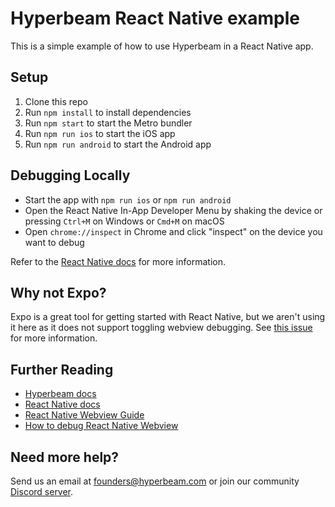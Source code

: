 # Hyperbeam React Native example

This is a simple example of how to use Hyperbeam in a React Native app.

## Setup

1. Clone this repo
2. Run `npm install` to install dependencies
3. Run `npm start` to start the Metro bundler
4. Run `npm run ios` to start the iOS app
5. Run `npm run android` to start the Android app

## Debugging Locally

- Start the app with `npm run ios` or `npm run android`
- Open the React Native In-App Developer Menu by shaking the device or pressing `Ctrl+M` on Windows or `Cmd+M` on macOS
- Open `chrome://inspect` in Chrome and click "inspect" on the device you want to debug

Refer to the [React Native docs](https://reactnative.dev/docs/debugging) for more information.

## Why not Expo?

Expo is a great tool for getting started with React Native, but we aren't using it here as it does not support toggling webview debugging.
See [this issue](https://expo.canny.io/feature-requests/p/support-running-debugger-against-webview-without-native-changes) for more information.

## Further Reading

- [Hyperbeam docs](https://docs.hyperbeam.com)
- [React Native docs](https://reactnative.dev/docs/getting-started)
- [React Native Webview Guide](https://github.com/react-native-webview/react-native-webview/blob/master/docs/Guide.md)
- [How to debug React Native Webview](https://www.educative.io/answers/how-to-debug-react-native-webview)

## Need more help?

Send us an email at [founders@hyperbeam.com](mailto:founders@hyperbeam.com) or join our community [Discord server](https://discord.gg/D78RsGfQjq).
